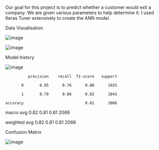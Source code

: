 Our goal for this project is to predict whether a customer would exit a company. We are given various parameters to help determine it.
I used Keras Tuner extensively to create the ANN model.

Data Visualisation

![image](https://user-images.githubusercontent.com/82521644/152039875-a91b7218-0af9-4865-8d58-13f265ee62a2.png)

![image](https://user-images.githubusercontent.com/82521644/152039856-8c3ba80f-5298-4e9c-8d1d-a47f3dd13eb1.png)


Model history 

![image](https://user-images.githubusercontent.com/82521644/152039782-47532dfc-4337-4275-9794-0379d35c0a56.png)



              precision    recall  f1-score   support

           0       0.85      0.76      0.80      1025
           
           1       0.79      0.86      0.82      1041

    accuracy                           0.81      2066
    
    
   macro avg       0.82      0.81      0.81      2066
   
   
weighted avg       0.82      0.81      0.81      2066



Confusion Matrix 

![image](https://user-images.githubusercontent.com/82521644/152039659-9127d907-d609-4508-ab04-9c13c450a001.png)
